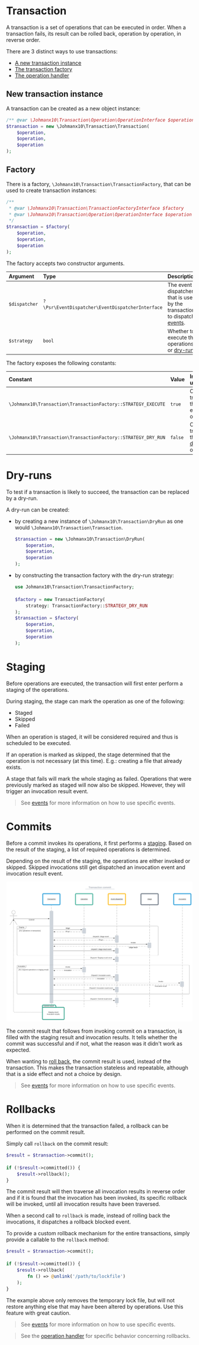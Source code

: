 # Transaction

A transaction is a set of operations that can be executed in order.
When a transaction fails, its result can be rolled back, operation by operation,
in reverse order.

There are 3 distinct ways to use transactions:

- [A new transaction instance](#new-transaction-instance)
- [The transaction factory](#factory)
- [The operation handler](operation-handler.md)

## New transaction instance

A transaction can be created as a new object instance:

```php
/** @var \Johmanx10\Transaction\Operation\OperationInterface $operation */
$transaction = new \Johmanx10\Transaction\Transaction(
    $operation,
    $operation,
    $operation
);
```

## Factory

There is a factory, `\Johmanx10\Transaction\TransactionFactory`, that can be
used to create transaction instances:

```php
/** 
 * @var \Johmanx10\Transaction\TransactionFactoryInterface $factory
 * @var \Johmanx10\Transaction\Operation\OperationInterface $operation
 */
$transaction = $factory(
    $operation,
    $operation,
    $operation
);
```

The factory accepts two constructor arguments.

| Argument      | Type                                             | Description |
|:--------------|:-------------------------------------------------|:------------|
| `$dispatcher` | `?\Psr\EventDispatcher\EventDispatcherInterface` | The event dispatcher that is used by the transaction to dispatch [events](events.md). |
| `$strategy`   | `bool`                                           | Whether to execute the operations, or [dry-run](#dry-runs). |

The factory exposes the following constants:

| Constant                                                      | Value   | Intended use |
|:--------------------------------------------------------------|:--------|:-------------|
| `\Johmanx10\Transaction\TransactionFactory::STRATEGY_EXECUTE` | `true`  | Create transactions that will execute operations. |
| `\Johmanx10\Transaction\TransactionFactory::STRATEGY_DRY_RUN` | `false` | Create transactions that will [dry-run](#dry-runs) operations. |

# Dry-runs

To test if a transaction is likely to succeed, the transaction can be replaced
by a dry-run.

A dry-run can be created:

- by creating a new instance of
  `\Johmanx10\Transaction\DryRun` as one would
  `\Johmanx10\Transaction\Transaction`.
  ```php
  $transaction = new \Johmanx10\Transaction\DryRun(
      $operation,
      $operation,
      $operation
  );
  ```
- by constructing the transaction factory with the dry-run strategy:
  ```php
  use Johmanx10\Transaction\TransactionFactory;
  
  $factory = new TransactionFactory(
      strategy: TransactionFactory::STRATEGY_DRY_RUN
  );
  $transaction = $factory(
      $operation,
      $operation,
      $operation
  );
  ```

# Staging

Before operations are executed, the transaction will first enter perform a
staging of the operations.

During staging, the stage can mark the operation as one of the following:

- Staged
- Skipped
- Failed

When an operation is staged, it will be considered required and thus is scheduled
to be executed.

If an operation is marked as skipped, the stage determined that the operation is
not necessary (at this time). E.g.: creating a file that already exists.

A stage that fails will mark the whole staging as failed. Operations that were
previously marked as staged will now also be skipped. However, they will trigger
an invocation result event.

> See [events](events.md) for more information on how to use specific events.

# Commits

Before a commit invokes its operations, it first performs a [staging](#staging).
Based on the result of the staging, a list of required operations is determined.

Depending on the result of the staging, the operations are either invoked or
skipped. Skipped invocations still get dispatched an invocation event and
invocation result event.

![Transaction commit](img/transaction-commit.svg)

The commit result that follows from invoking commit on a transaction, is filled
with the staging result and invocation results. It tells whether the commit was
successful and if not, what the reason was it didn't work as expected.

When wanting to [roll back](#rollbacks), the commit result is used, instead of
the transaction. This makes the transaction stateless and repeatable, although
that is a side effect and not a choice by design.

> See [events](events.md) for more information on how to use specific events.

# Rollbacks

When it is determined that the transaction failed, a rollback can be performed
on the commit result.

Simply call `rollback` on the commit result:

```php
$result = $transaction->commit();

if (!$result->committed()) {
    $result->rollback();
}
```

The commit result will then traverse all invocation results in reverse order and
if it is found that the invocation has been invoked, its specific rollback will
be invoked, until all invocation results have been traversed.

When a second call to `rollback` is made, instead of rolling back the
invocations, it dispatches a rollback blocked event.

To provide a custom rollback mechanism for the entire transactions, simply
provide a callable to the `rollback` method:

```php
$result = $transaction->commit();

if (!$result->committed()) {
    $result->rollback(
        fn () => @unlink('/path/to/lockfile')
    );
}
```

The example above only removes the temporary lock file, but will not restore
anything else that may have been altered by operations. Use this feature with
great caution.

> See [events](events.md) for more information on how to use specific events.

> See the [operation handler](operation-handler.md) for specific behavior
> concerning rollbacks.
